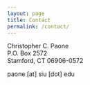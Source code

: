 ```yaml
---
layout: page
title: Contact
permalink: /contact/
---
```


Christopher C. Paone  
P.O. Box 2572  
Stamford, CT 06906-0572

paone [at] siu [dot] edu  
